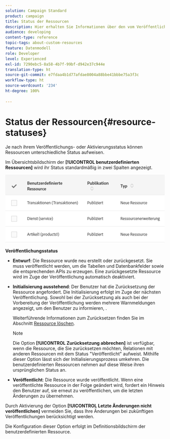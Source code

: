 ```yaml
---
solution: Campaign Standard
product: campaign
title: Status der Ressourcen
description: Hier erhalten Sie Informationen über den vom Veröffentlichungszustand abhängigen Ressourcenstatus.
audience: developing
content-type: reference
topic-tags: about-custom-resources
feature: Datenmodell
role: Developer
level: Experienced
exl-id: 7290ebc5-8a58-4b7f-99bf-d942e37c944e
translation-type: ht
source-git-commit: e7fdaa4b1d77afdae8004a88bbe41bbbe75a3f3c
workflow-type: ht
source-wordcount: '234'
ht-degree: 100%

---
```


# Status der Ressourcen{#resource-statuses}

Je nach ihrem Veröffentlichungs- oder Aktivierungsstatus können Ressourcen unterschiedliche Status aufweisen.

Im Übersichtsbildschirm der **[!UICONTROL benutzerdefinierten Ressourcen]** wird ihr Status standardmäßig in zwei Spalten angezeigt.

![](assets/schema_colonne_1.png)

**Veröffentlichungsstatus**

* **Entwurf**: Die Ressource wurde neu erstellt oder zurückgesetzt. Sie muss veröffentlicht werden, um die Tabellen und Datenbankfelder sowie die entsprechenden APIs zu erzeugen. Eine zurückgesetzte Ressource wird im Zuge der Veröffentlichung automatisch deaktiviert.
* **Initialisierung ausstehend**: Der Benutzer hat die Zurücksetzung der Ressource angefordert. Die Initialisierung erfolgt im Zuge der nächsten Veröffentlichung. Sowohl bei der Zurücksetzung als auch bei der Vorbereitung der Veröffentlichung werden mehrere Warnmeldungen angezeigt, um den Benutzer zu informieren, .

   Weiterführende Informationen zum Zurücksetzen finden Sie im Abschnitt [Ressource löschen](../../developing/using/deleting-a-resource.md).

   >[!NOTE]
   >
   >Die Option **[!UICONTROL Zurücksetzung abbrechen]** ist verfügbar, wenn die Ressource, die Sie zurücksetzen möchten, Relationen mit anderen Ressourcen mit dem Status &quot;Veröffentlicht&quot; aufweist. Mithilfe dieser Option lässt sich der Initialisierungsprozess umkehren. Die benutzerdefinierten Ressourcen nehmen auf diese Weise ihren ursprünglichen Status an.

* **Veröffentlicht**: Die Ressource wurde veröffentlicht. Wenn eine veröffentlichte Ressource in der Folge geändert wird, fordert ein Hinweis den Benutzer auf, sie erneut zu veröffentlichen, um die letzten Änderungen zu übernehmen.

Durch Aktivierung der Option **[!UICONTROL Letzte Änderungen nicht veröffentlichen]** vermeiden Sie, dass Ihre Änderungen bei zukünftigen Veröffentlichungen berücksichtigt werden.

Die Konfiguration dieser Option erfolgt im Definitionsbildschirm der benutzerdefinierten Ressource.
